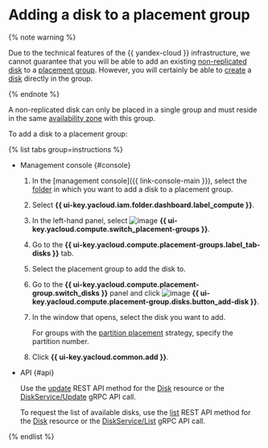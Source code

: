 # Adding a disk to a placement group

{% note warning %}

Due to the technical features of the {{ yandex-cloud }} infrastructure, we cannot guarantee that you will be able to add an existing [non-replicated disk](../../concepts/disk.md#nr-disks) to a [placement group](../../concepts/disk-placement-group.md). However, you will certainly be able to [create](../disk-create/nonreplicated.md#nr-disk-in-group) a [disk](../../concepts/disk.md) directly in the group.

{% endnote %}

A non-replicated disk can only be placed in a single group and must reside in the same [availability zone](../../../overview/concepts/geo-scope.md) with this group.

To add a disk to a placement group:

{% list tabs group=instructions %}

- Management console {#console}

   1. In the [management console]({{ link-console-main }}), select the [folder](../../../resource-manager/concepts/resources-hierarchy.md#folder) in which you want to add a disk to a placement group.
   1. Select **{{ ui-key.yacloud.iam.folder.dashboard.label_compute }}**.
   1. In the left-hand panel, select ![image](../../../_assets/console-icons/copy-transparent.svg) **{{ ui-key.yacloud.compute.switch_placement-groups }}**.
   1. Go to the **{{ ui-key.yacloud.compute.placement-groups.label_tab-disks }}** tab.
   1. Select the placement group to add the disk to.
   1. Go to the **{{ ui-key.yacloud.compute.placement-group.switch_disks }}** panel and click ![image](../../../_assets/plus-sign.svg) **{{ ui-key.yacloud.compute.placement-group.disks.button_add-disk }}**.
   1. In the window that opens, select the disk you want to add.

      For groups with the [partition placement](../../concepts/disk-placement-group.md#partition) strategy, specify the partition number.
   1. Click **{{ ui-key.yacloud.common.add }}**.


- API {#api}

   Use the [update](../../api-ref/Disk/update.md) REST API method for the [Disk](../../api-ref/Disk/index.md) resource or the [DiskService/Update](../../api-ref/grpc/disk_service.md#Update) gRPC API call.

   To request the list of available disks, use the [list](../../api-ref/Disk/list.md) REST API method for the [Disk](../../api-ref/Disk/index.md) resource or the [DiskService/List](../../api-ref/grpc/disk_service.md#List) gRPC API call.

{% endlist %}